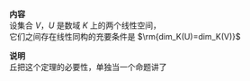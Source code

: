 **内容**    
设集合 $V，U$ 是数域 $K$ 上的两个线性空间，    
它们之间存在线性同构的充要条件是  $\rm{dim_K(U)=dim_K(V)}$     
    
**说明**    
丘把这个定理的必要性，单独当一个命题讲了    
